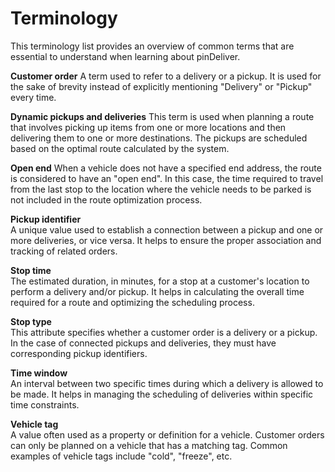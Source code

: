 # Terminology
This terminology list provides an overview of common terms that are essential to understand when learning about pinDeliver.

**Customer order**
A term used to refer to a delivery or a pickup. It is used for the sake of brevity instead of explicitly mentioning "Delivery" or "Pickup" every time.

**Dynamic pickups and deliveries**
This term is used when planning a route that involves picking up items from one or more locations and then delivering them to one or more destinations. The pickups are scheduled based on the optimal route calculated by the system.

**Open end**
When a vehicle does not have a specified end address, the route is considered to have an "open end". In this case, the time required to travel from the last stop to the location where the vehicle needs to be parked is not included in the route optimization process.

**Pickup identifier**  
A unique value used to establish a connection between a pickup and one or more deliveries, or vice versa. It helps to ensure the proper association and tracking of related orders.

**Stop time**  
The estimated duration, in minutes, for a stop at a customer's location to perform a delivery and/or pickup. It helps in calculating the overall time required for a route and optimizing the scheduling process.

**Stop type**  
This attribute specifies whether a customer order is a delivery or a pickup. In the case of connected pickups and deliveries, they must have corresponding pickup identifiers.

**Time window**  
An interval between two specific times during which a delivery is allowed to be made. It helps in managing the scheduling of deliveries within specific time constraints.

**Vehicle tag**  
A value often used as a property or definition for a vehicle. Customer orders can only be planned on a vehicle that has a matching tag. Common examples of vehicle tags include "cold", "freeze", etc.
